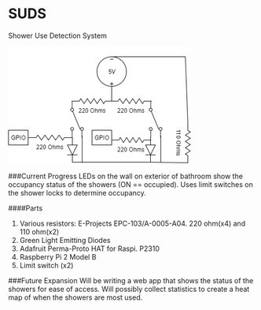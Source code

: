 # SUDS
Shower Use Detection System

![SUDS Diagram](https://github.com/SethGower/SUDS/raw/master/SUDS.png)


###Current Progress
LEDs on the wall on exterior of bathroom show the occupancy status of the showers (ON == occupied). Uses limit switches on the shower locks to determine occupancy.


####Parts
1. Various resistors: E-Projects EPC-103/A-0005-A04. 220 ohm(x4) and 110 ohm(x2)
2. Green Light Emitting Diodes
3. Adafruit Perma-Proto HAT for Raspi. P2310
4. Raspberry Pi 2 Model B
5. Limit switch (x2)


###Future Expansion
Will be writing a web app that shows the status of the showers for ease of access. Will possibly collect statistics to create a heat map of when the showers are most used.

